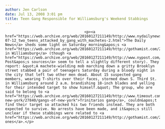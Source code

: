 ```yaml
---
author: Jen Carlson
date: Jul 13, 2008 3:01 pm
title: Teen Gang Responsible for Williamsburg's Weekend Stabbings
---
```


	
										<p><a href="https://web.archive.org/web/20160127211149/http://www.nydailynews.com/news/ny_crime/2008/07/12/2008-07-12_two_teens_attacked_by_gang_with_machetes-2.html">The Daily News</a> sheds some light on Saturday morning&apos;s <a href="https://web.archive.org/web/20160127211149/http://gothamist.com/2008/07/12/stabbings.php">stabbings in Williamsburg</a> (though <a href="https://web.archive.org/web/20160127211149/http://www.nypost.com/seven/07132008/news/regionalnews/machete_maniac_hacks_2_men_in_williamsbu_119726.htm">the Post&apos;s sources</a> seem to tell a slightly different story). They report: &quot;A machete-wielding mob marching down a gritty Brooklyn street stabbed a pair of teenagers Saturday during a bloody night in the city that left two other men dead. About 15 suspected gang members, wearing T-shirts over their faces, stormed down S. Third St. in Williamsburg around 2 a.m. brandishing 18-inch blades and yelling for their intended target to show himself.&quot; The group, who are said to belong to <a href="https://web.archive.org/web/20160127211149/http://www.timeout.com/newyork/articles/i-new-york/27840/gangs-of-new-york">Trinitarios gang</a>, couldn&apos;t find their target so attacked his two friends instead. They are both expected to survive. No arrests have been made, and it&apos;s still unclear if these stabbings were related to <a href="https://web.archive.org/web/20160127211149/http://gothamist.com/2008/06/12/williamsburg_stabber_strikes_again.php">previous ones</a>.</p>					
										
									
				